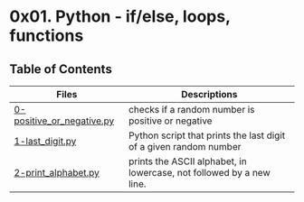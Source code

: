 # 0x01. Python - if/else, loops, functions
## Table of Contents
Files | Descriptions
----- | ------------
[0-positive_or_negative.py](./0-positive_or_negative.py) | checks if a random number is positive or negative
[1-last_digit.py](./1-last_digit.py) | Python script that prints the last digit of a given random number
[2-print_alphabet.py](./2-print_alphabet.py) | prints the ASCII alphabet, in lowercase, not followed by a new line.
